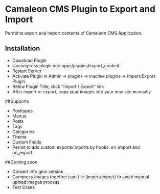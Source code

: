 # Camaleon CMS Plugin to Export and Import
Permit to export and import contents of Camaleon CMS Application.
## Installation
* Download Plugin
* Uncompress plugin into apps/plugins/export_content
* Restart Server
* Activate Plugin in Admin -> plugins -> inactive plugins -> Import/Export Plugin
* Below Plugin Title, click "Import / Export" link
* After import or export, copy your images into your new site manually

##Supports
* Posttypes
* Menus
* Posts
* Tags
* Categories
* Theme
* Custom Fields
* Permit to add custom exports/imports by hooks: on_import and on_export

##Coming soon
* Convert into gem version
* Compress images together json file (import/export) to avoid manual upload images process
* Test Cases